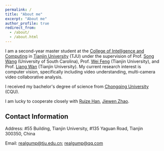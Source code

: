 ```yaml
---
permalink: /
title: "About me"
excerpt: "About me"
author_profile: true
redirect_from: 
  - /about/
  - /about.html
---
```


I am a second-year master student at the [College of Intelligence and Computing](http://cic.tju.edu.cn/) in [Tianjin University](http://www.tju.edu.cn/) (TJU) under the supervision of Prof. [Song Wang](https://cse.sc.edu/~songwang/) (University of South Carolina), Prof. [Wei Feng](http://cic.tju.edu.cn/faculty/fengwei/index.html) (Tianjin University), and Prof. [Liang Wan](http://cic.tju.edu.cn/faculty/lwan/index.html) (Tianjin University). My current research interest is computer vision, specifically including video understanding, multi-camera video collaborative analysis.

I received my bachelor's degree of science from [Chongqing University](https://www.cqu.edu.cn/) (CQU).

I am lucky to cooperate closely with [Ruize Han](http://www.ruizehan.cn), [Jiewen Zhao](https://scholar.google.com/citations?user=kjDZaX8AAAAJ&hl=zh-CN).


## Contact Information

Address: #55 Building, Tianjin University, #135 Yaguan Road, Tianjin 300350, China

Email: realgump@tju.edu.cn; realgump@qq.com
